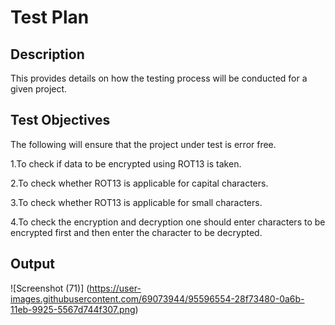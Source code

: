 # Test Plan
## Description
This provides details on how the testing process will be conducted for a given project.
## Test Objectives
The following will ensure that the project under test is error free.

1.To check if data to be encrypted using ROT13 is taken.

2.To check whether ROT13 is applicable for capital characters.

3.To check whether ROT13 is applicable for small characters.

4.To check the encryption and decryption one should enter characters to be encrypted first and then enter the character to be decrypted.

## Output
![Screenshot (71)]   (https://user-images.githubusercontent.com/69073944/95596554-28f73480-0a6b-11eb-9925-5567d744f307.png)






